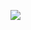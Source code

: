 ![](https://64.media.tumblr.com/38bb2cc7471f05e2ce7e2e27b001d422/505f0d4671d7a83a-3f/s640x960/68c98819a446dd24426555f1a91a46cdf6de1d44.gifv)
